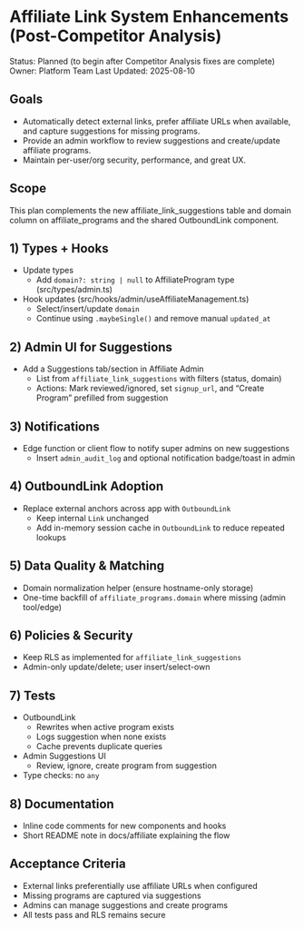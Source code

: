 # Affiliate Link System Enhancements (Post-Competitor Analysis)

Status: Planned (to begin after Competitor Analysis fixes are complete)
Owner: Platform Team
Last Updated: 2025-08-10

## Goals
- Automatically detect external links, prefer affiliate URLs when available, and capture suggestions for missing programs.
- Provide an admin workflow to review suggestions and create/update affiliate programs.
- Maintain per-user/org security, performance, and great UX.

## Scope
This plan complements the new affiliate_link_suggestions table and domain column on affiliate_programs and the shared OutboundLink component.

## 1) Types + Hooks
- Update types
  - Add `domain?: string | null` to AffiliateProgram type (src/types/admin.ts)
- Hook updates (src/hooks/admin/useAffiliateManagement.ts)
  - Select/insert/update `domain`
  - Continue using `.maybeSingle()` and remove manual `updated_at`

## 2) Admin UI for Suggestions
- Add a Suggestions tab/section in Affiliate Admin
  - List from `affiliate_link_suggestions` with filters (status, domain)
  - Actions: Mark reviewed/ignored, set `signup_url`, and “Create Program” prefilled from suggestion

## 3) Notifications
- Edge function or client flow to notify super admins on new suggestions
  - Insert `admin_audit_log` and optional notification badge/toast in admin

## 4) OutboundLink Adoption
- Replace external anchors across app with `OutboundLink`
  - Keep internal `Link` unchanged
  - Add in-memory session cache in `OutboundLink` to reduce repeated lookups

## 5) Data Quality & Matching
- Domain normalization helper (ensure hostname-only storage)
- One-time backfill of `affiliate_programs.domain` where missing (admin tool/edge)

## 6) Policies & Security
- Keep RLS as implemented for `affiliate_link_suggestions`
- Admin-only update/delete; user insert/select-own

## 7) Tests
- OutboundLink
  - Rewrites when active program exists
  - Logs suggestion when none exists
  - Cache prevents duplicate queries
- Admin Suggestions UI
  - Review, ignore, create program from suggestion
- Type checks: no `any`

## 8) Documentation
- Inline code comments for new components and hooks
- Short README note in docs/affiliate explaining the flow

## Acceptance Criteria
- External links preferentially use affiliate URLs when configured
- Missing programs are captured via suggestions
- Admins can manage suggestions and create programs
- All tests pass and RLS remains secure
